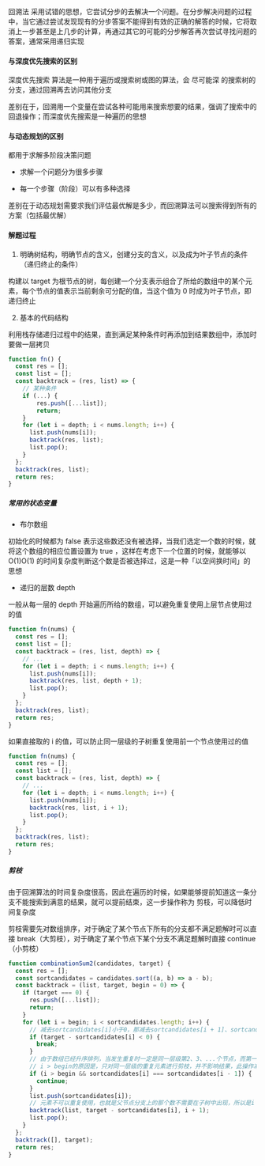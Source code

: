 回溯法 采用试错的思想，它尝试分步的去解决一个问题。在分步解决问题的过程中，当它通过尝试发现现有的分步答案不能得到有效的正确的解答的时候，它将取消上一步甚至是上几步的计算，再通过其它的可能的分步解答再次尝试寻找问题的答案，通常采用递归实现

#### 与深度优先搜索的区别

深度优先搜索 算法是一种用于遍历或搜索树或图的算法，会 尽可能深 的搜索树的分支，通过回溯再去访问其他分支

差别在于，回溯用一个变量在尝试各种可能用来搜索想要的结果，强调了搜索中的回退操作；而深度优先搜索是一种遍历的思想

#### 与动态规划的区别

都用于求解多阶段决策问题

- 求解一个问题分为很多步骤

- 每一个步骤（阶段）可以有多种选择

差别在于动态规划需要求我们评估最优解是多少，而回溯算法可以搜索得到所有的方案（包括最优解）

#### 解题过程

1. 明确树结构，明确节点的含义，创建分支的含义，以及成为叶子节点的条件（递归终止的条件）

构建以 target 为根节点的树，每创建一个分支表示组合了所给的数组中的某个元素，每个节点的值表示当前剩余可分配的值，当这个值为 0 时成为叶子节点，即递归终止

2. 基本的代码结构

利用栈存储递归过程中的结果，直到满足某种条件时再添加到结果数组中，添加时要做一层拷贝

```js
function fn() {
  const res = [];
  const list = [];
  const backtrack = (res, list) => {
    // 某种条件
    if (...) {
        res.push([...list]);
        return;
    }
    for (let i = depth; i < nums.length; i++) {
      list.push(nums[i]);
      backtrack(res, list);
      list.pop();
    }
  };
  backtrack(res, list);
  return res;
}
```

##### 常用的状态变量

- 布尔数组

初始化的时候都为 false 表示这些数还没有被选择，当我们选定一个数的时候，就将这个数组的相应位置设置为 true ，这样在考虑下一个位置的时候，就能够以 O(1)O(1) 的时间复杂度判断这个数是否被选择过，这是一种「以空间换时间」的思想

- 递归的层数 depth

一般从每一层的 depth 开始遍历所给的数组，可以避免重复使用上层节点使用过的值

```js
function fn(nums) {
  const res = [];
  const list = [];
  const backtrack = (res, list, depth) => {
    // ...
    for (let i = depth; i < nums.length; i++) {
      list.push(nums[i]);
      backtrack(res, list, depth + 1);
      list.pop();
    }
  };
  backtrack(res, list);
  return res;
}
```

如果直接取的 i 的值，可以防止同一层级的子树重复使用前一个节点使用过的值

```js
function fn(nums) {
  const res = [];
  const list = [];
  const backtrack = (res, list, depth) => {
    // ...
    for (let i = depth; i < nums.length; i++) {
      list.push(nums[i]);
      backtrack(res, list, i + 1);
      list.pop();
    }
  };
  backtrack(res, list);
  return res;
}
```

##### 剪枝

由于回溯算法的时间复杂度很高，因此在遍历的时候，如果能够提前知道这一条分支不能搜索到满意的结果，就可以提前结束，这一步操作称为 剪枝，可以降低时间复杂度

剪枝需要先对数组排序，对于确定了某个节点下所有的分支都不满足题解时可以直接 break（大剪枝），对于确定了某个节点下某个分支不满足题解时直接 continue（小剪枝）

```js
function combinationSum2(candidates, target) {
  const res = [];
  const sortcandidates = candidates.sort((a, b) => a - b);
  const backtrack = (list, target, begin = 0) => {
    if (target === 0) {
      res.push([...list]);
      return;
    }
    for (let i = begin; i < sortcandidates.length; i++) {
      // 减去sortcandidates[i]小于0，那减去sortcandidates[i + 1]、sortcandidates[i + 2]肯定也小于0，故直接break掉（大剪枝）
      if (target - sortcandidates[i] < 0) {
        break;
      }
      // 由于数组已经升序排列，当发生重复时一定是同一层级第2、3、...个节点，而第一个节点已经搜索出了含有这个数值的所有结果，故continue掉（小剪枝）
      // i > begin的原因是，只对同一层级的重复元素进行剪枝，并不影响结果，此操作减少了回溯的计算量
      if (i > begin && sortcandidates[i] === sortcandidates[i - 1]) {
        continue;
      }
      list.push(sortcandidates[i]);
      // 元素不可以重复使用，也就是父节点分支上的那个数不需要在子树中出现，所以是i + 1
      backtrack(list, target - sortcandidates[i], i + 1);
      list.pop();
    }
  };
  backtrack([], target);
  return res;
}
```

